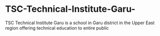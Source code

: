 # TSC-Technical-Institute-Garu-
TSC Technical Institute Garu is a school in Garu district in the Upper East region offering technical education to entire public 
